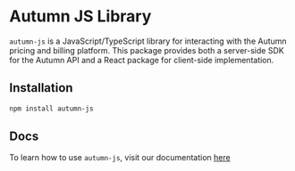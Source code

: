 # Autumn JS Library

`autumn-js` is a JavaScript/TypeScript library for interacting with the Autumn pricing and billing platform. This package provides both a server-side SDK for the Autumn API and a React package for client-side implementation.

## Installation

```bash
npm install autumn-js
```

## Docs
To learn how to use `autumn-js`, visit our documentation [here](https://docs.useautumn.com)
